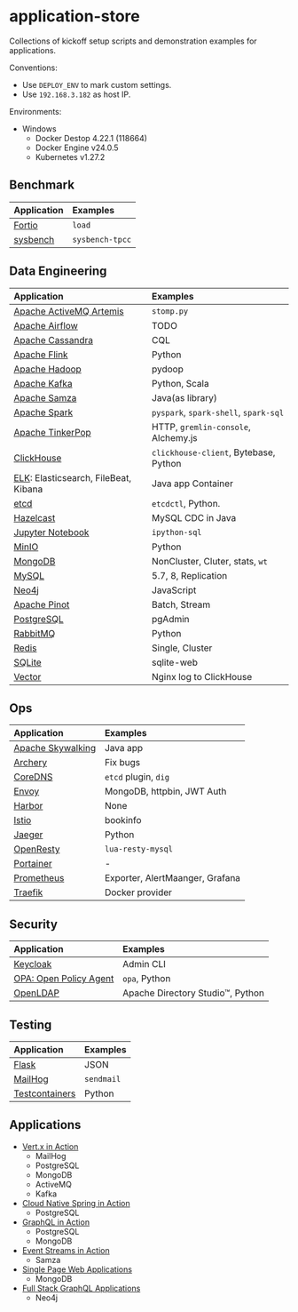 # application-store
Collections of kickoff setup scripts and demonstration examples for applications.

Conventions:

- Use `DEPLOY_ENV` to mark custom settings.
- Use `192.168.3.182` as host IP.

Environments:

- Windows
  - Docker Destop 4.22.1 (118664)
  - Docker Engine v24.0.5
  - Kubernetes v1.27.2

## Benchmark

| Application                                | Examples        |
| :----------------------------------------- | :-------------- |
| [Fortio](./benchmark/fortio/README.md)     | `load`          |
| [sysbench](./benchmark/sysbench/README.md) | `sysbench-tpcc` |

## Data Engineering

| Application                                                              | Examples                              |
| :----------------------------------------------------------------------- | :------------------------------------ |
| [Apache ActiveMQ Artemis](./data-engineering/activemq/README.md)         | `stomp.py`                            |
| [Apache Airflow](./data-engineering/airflow/README.md)                   | TODO                                  |
| [Apache Cassandra](./data-engineering/cassandra/README.md)               | CQL                                   |
| [Apache Flink](./data-engineering/flink/README.md)                       | Python                                |
| [Apache Hadoop](./data-engineering/hadoop/README.md)                     | pydoop                                |
| [Apache Kafka](./data-engineering/kafka/README.md)                       | Python, Scala                         |
| [Apache Samza](./data-engineering/samza/README.md)                       | Java(as library)                      |
| [Apache Spark](./data-engineering/spark/README.md)                       | `pyspark`, `spark-shell`, `spark-sql` |
| [Apache TinkerPop](./data-engineering/tinkerpop/README.md)               | HTTP, `gremlin-console`, Alchemy.js   |
| [ClickHouse](./data-engineering/clickhouse/README.md)                    | `clickhouse-client`, Bytebase, Python |
| [ELK](./data-engineering/elk/README.md): Elasticsearch, FileBeat, Kibana | Java app Container                    |
| [etcd](./data-engineering/etcd/README.md)                                | `etcdctl`, Python.                    |
| [Hazelcast](./data-engineering/hazelcast/README.md)                      | MySQL CDC in Java                     |
| [Jupyter Notebook](./data-engineering/jupyter/README.md)                 | `ipython-sql`                         |
| [MinIO](./data-engineering/minio/README.md)                              | Python                                |
| [MongoDB](./data-engineering/mongodb/README.md)                          | NonCluster, Cluter, stats, `wt`       |
| [MySQL](./data-engineering/mysql/README.md)                              | 5.7, 8, Replication                   |
| [Neo4j](./data-engineering/neo4j/README.md)                              | JavaScript                            |
| [Apache Pinot](./data-engineering/pinot/README.md)                       | Batch, Stream                         |
| [PostgreSQL](./data-engineering/postgresql/README.md)                    | pgAdmin                               |
| [RabbitMQ](./data-engineering/rabbitmq/README.md)                        | Python                                |
| [Redis](./data-engineering/redis/README.md)                              | Single, Cluster                       |
| [SQLite](./data-engineering/sqlite/README.md)                            | sqlite-web                            |
| [Vector](./data-engineering/vector/README.md)                            | Nginx log to ClickHouse               |

## Ops

| Application                                     | Examples                        |
| :---------------------------------------------- | :------------------------------ |
| [Apache Skywalking](./ops/skywalking/README.md) | Java app                        |
| [Archery](./ops/archery/README.md)              | Fix bugs                        |
| [CoreDNS](./ops/coredns/README.md)              | `etcd` plugin, `dig`            |
| [Envoy](./ops/envoy/README.md)                  | MongoDB, httpbin, JWT Auth      |
| [Harbor](./ops/harbor/README.md)                | None                            |
| [Istio](./ops/istio/README.md)                  | bookinfo                        |
| [Jaeger](./ops/jaeger/README.md)                | Python                          |
| [OpenResty](./ops/openresty/README.md)          | `lua-resty-mysql`               |
| [Portainer](./ops/portainer/README.md)          | -                               |
| [Prometheus](./ops/prometheus/README.md)        | Exporter, AlertMaanger, Grafana |
| [Traefik](./ops/traefik/README.md)              | Docker provider                 |

## Security

| Application                                        | Examples                         |
| :------------------------------------------------- | :------------------------------- |
| [Keycloak](./security/keycloak/README.md)          | Admin CLI                        |
| [OPA: Open Policy Agent](./security/opa/README.md) | `opa`, Python                    |
| [OpenLDAP](./security/openldap/README.md)          | Apache Directory Studio™, Python |

## Testing

| Application                                          | Examples   |
| :--------------------------------------------------- | :--------- |
| [Flask](./testing/flask/README.md)                   | JSON       |
| [MailHog](./testing/mailhog/README.md)               | `sendmail` |
| [Testcontainers](./testing/testcontainers/README.md) | Python     |

## Applications

- [Vert.x in Action](https://github.com/zhoujiagen/learning-cloudnative/tree/main/compute/java-reactive/vertx/vertx-in-action-application/ops/components)
  - MailHog
  - PostgreSQL
  - MongoDB
  - ActiveMQ
  - Kafka
- [Cloud Native Spring in Action](https://github.com/zhoujiagen/learning-cloudnative/tree/main/compute/java-reactive/spring/book-store) 
  - PostgreSQL
- [GraphQL in Action](https://github.com/zhoujiagen/learning-cloudnative/tree/main/networking/graphql/ex-azdev/ops)
  - PostgreSQL
  - MongoDB
- [Event Streams in Action](https://github.com/zhoujiagen/learning-cloudnative/tree/main/compute/event-streams/event-streams-in-action)
  - Samza
- [Single Page Web Applications](https://github.com/zhoujiagen/learning-frontend-stack/tree/main/spa/spa-server/ops)
  - MongoDB
- [Full Stack GraphQL Applications](https://github.com/zhoujiagen/learning-cloudnative/tree/main/networking/graphql/full-stack-graphql-applications)
  - Neo4j